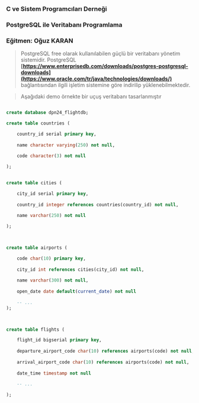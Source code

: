 ### C ve Sistem Programcıları Derneği
### PostgreSQL ile Veritabanı Programlama
### Eğitmen: Oğuz KARAN

>PostgreSQL free olarak kullanılabilen güçlü bir veritabanı yönetim sistemidir. PostgreSQL 
>**[https://www.enterprisedb.com/downloads/postgres-postgresql-downloads](https://www.oracle.com/tr/java/technologies/downloads/)**  bağlantısından ilgili işletim sistemine göre indirilip yüklenebilmektedir. 

>Aşağıdaki demo örnekte bir uçuş veritabanı tasarlanmıştır

```sql

create database dpn24_flightdb;

create table countries (

	country_id serial primary key,
	
	name character varying(250) not null,
	
	code character(3) not null

);

  
create table cities (

	city_id serial primary key,
	
	country_id integer references countries(country_id) not null,
	
	name varchar(250) not null

);

  

create table airports (

	code char(10) primary key,
	
	city_id int references cities(city_id) not null,
	
	name varchar(300) not null,
	
	open_date date default(current_date) not null
	
	-- ...
);

  

create table flights (

	flight_id bigserial primary key,
	
	departure_airport_code char(10) references airports(code) not null,
	
	arrival_airport_code char(10) references airports(code) not null,
	
	date_time timestamp not null
	
	-- ...

);
```
